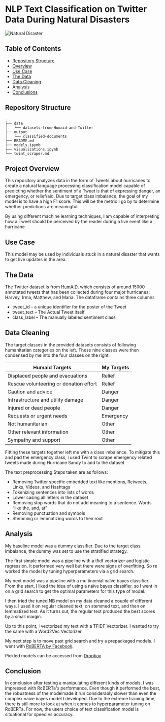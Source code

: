 # NLP Text Classification on Twitter Data During Natural Disasters

![Natural Disaster](https://upload.wikimedia.org/wikipedia/commons/0/04/Hurricane_Isabel_from_ISS.jpg)

## Table of Contents
* [Repository Structure](#Repository-Structure)
* [Overview](#Project-Overview)
* [Use Case](#Use-Case)
* [The Data](#The-Data)
* [Data Cleaning](#Data-Cleaning)
* [Analysis](#Analyis)
* [Conclusions](#Conclusion)

## Repository Structure
```
.
├── data
│   └── datasets-from-Humaid-and-Twitter
├── output
│   └── classified-documents
├── README.md
├── models.ipynb
├── visualizations.ipynb
└── twint_scraper.md
```
## Project Overview

This repository analyzes data in the form of Tweets about hurricanes to create a natural language processing classification model capable of predicting whether the sentiment of a Tweet is that of expressing danger, an emergency, or relief/aid. Due to target class imbalance, the goal of my model is to have a high F1 score. This will be the metric I go by to determine whether predictions are meaningful. 

By using different machine learning techniques, I am capable of interpreting how a Tweet should be perceived by the reader during a live event like a hurricane

## Use Case

This model may be used by individuals stuck in a natural disaster that wants to get live updates in the area. 

## The Data

The Twitter dataset is from [HumAID](https://crisisnlp.qcri.org/humaid_dataset.html), which consists of around 15000 annotated tweets that has been collected during four major hurricanes: Harvey, Irma, Matthew, and Maria. The dataframe contains three columns

* tweet_id – a unique identifier for the poster of the Tweet
* tweet_text – The Actual Tweet itself
* class_label – The manually labeled sentiment class

## Data Cleaning

The target classes in the provided datasets consists of following humanitarian categories on the left. These nine classes were then condensed by me into the four classes on the right:

Humaid Targets | My Targets
------------ | -------------
Displaced people and evacuations 		    |Relief
Rescue volunteering or donation effort 	|Relief
Caution and advice 				              |Danger
Infrastructure and utility damage		    |Danger
Injured or dead people 	 		            |Danger
Requests or urgent needs			          |Emergency
Not humanitarian				                |Other
Other relevant information			        |Other
Sympathy and support			              |Other

Fitting these targets together left me with a class imbalance. To mitigate this and pad the emergency class, I used Twint to scrape emergency related tweets made during Hurricane Sandy to add to the dataset.

The text preprocessing Steps taken are as follows:

* Removing Twitter specific embedded text like mentions, Retweets, Links, Videos, and Hashtags
* Tokenizing sentences into lists of words
* Lower casing all letters in the dataset
* Removing stop words that  do not add meaning to a sentence. Words “like the, and, at”
* Removing punctuation and symbols
* Stemming or lemmatizing words to their root

## Analysis

My baseline model was a dummy classifier. Due to the target class imbalance, the dummy was set to use the stratified strategy. 

The first simple model was a pipeline with a tfidf vectorizer and logistic regression. It performed very well but there were signs of overfitting. So re worked the model by tuning hyperparameters via a grid search.

My next model was a pipeline with a multinomial naïve bayes classifier. From the start, I liked the idea of using a naïve bayes classifier, so I went in on a grid search to get the optimal parameters for this type of model.

I then tried the tuned NB model on my data cleaned a couple of different ways. I used it on regular cleaned text, on stemmed text, and then on lemmatized text. As it turns out, the regular text produced the best scores by a small margin.

Up to this point, I vectorized my text with a TFIDF Vectorizer. I wanted to try the same with a Word2Vec Vectorizer

My next step is to move past grid search and try a prepackaged models. I went with [RoBERTA by Facebook](https://ai.facebook.com/blog/roberta-an-optimized-method-for-pretraining-self-supervised-nlp-systems/).

Pickled models can be accessed from [Dropbox](https://www.dropbox.com/sh/c8kl6xjvpytoh3o/AABBHBs0w8qE3_B7bZi_KHZla?dl=0)



## Conclusion

In conclusion after testing a manipulating different kinds of models, I was impressed with RoBERTa's performance. Even though it performed the best, the robustness of the modelmade it run considerably slower than even the complex naive bayes model I developed. Due to the extreme training time, there is still more to look at when it comes to hyperparameter tuning on RoBERTa. For now, the users choice of text classification model is situational for speed vs accuracy.

